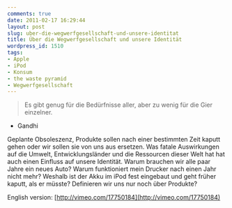 ```yaml
---
comments: true
date: 2011-02-17 16:29:44
layout: post
slug: uber-die-wegwerfgesellschaft-und-unsere-identitat
title: Über die Wegwerfgesellschaft und unsere Identität
wordpress_id: 1510
tags:
- Apple
- iPod
- Konsum
- the waste pyramid
- Wegwerfgesellschaft
---
```


> Es gibt genug für die Bedürfnisse aller, aber zu wenig für die Gier einzelner.

- Gandhi

Geplante Obsoleszenz, Produkte sollen nach einer bestimmten Zeit kaputt gehen oder wir sollen sie von uns aus ersetzen. Was fatale Auswirkungen auf die Umwelt, Entwicklungsländer und die Ressourcen dieser Welt hat hat auch einen Einfluss auf unsere Identität. Warum brauchen wir alle paar Jahre ein neues Auto? Warum funktioniert mein Drucker nach einen Jahr nicht mehr? Weshalb ist der Akku im iPod fest eingebaut und geht früher kaputt, als er müsste? Definieren wir uns nur noch über Produkte?

English version: [http://vimeo.com/17750184](http://vimeo.com/17750184)


